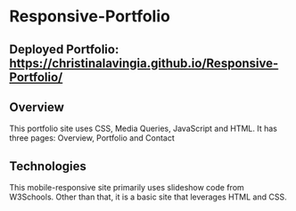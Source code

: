 # Responsive-Portfolio

## Deployed Portfolio: https://christinalavingia.github.io/Responsive-Portfolio/

## Overview

This portfolio site uses CSS, Media Queries, JavaScript and HTML. It has three pages: Overview, Portfolio and Contact

## Technologies

This mobile-responsive site primarily uses slideshow code from W3Schools. Other than that, it is a basic site that leverages HTML and CSS.

